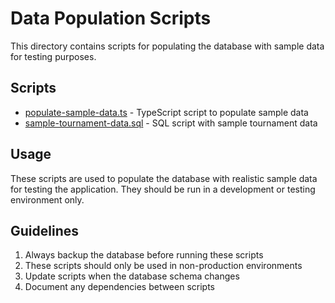 # Data Population Scripts

This directory contains scripts for populating the database with sample data for testing purposes.

## Scripts

- [populate-sample-data.ts](populate-sample-data.ts) - TypeScript script to populate sample data
- [sample-tournament-data.sql](sample-tournament-data.sql) - SQL script with sample tournament data

## Usage

These scripts are used to populate the database with realistic sample data for testing the application. They should be run in a development or testing environment only.

## Guidelines

1. Always backup the database before running these scripts
2. These scripts should only be used in non-production environments
3. Update scripts when the database schema changes
4. Document any dependencies between scripts
